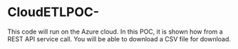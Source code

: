 # CloudETLPOC-
This code will run on the Azure cloud. In this POC, it is shown how from a REST API service call. You will be able to download a CSV file for download.
